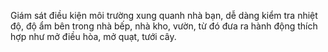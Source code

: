 ﻿Giám sát điều kiện môi trường xung quanh nhà bạn, dễ dàng kiểm tra nhiệt độ, độ ẩm bên trong nhà bếp, nhà kho, vườn, từ đó đưa ra hành động thích hợp như mở điều hòa, mở quạt, tưới cây.